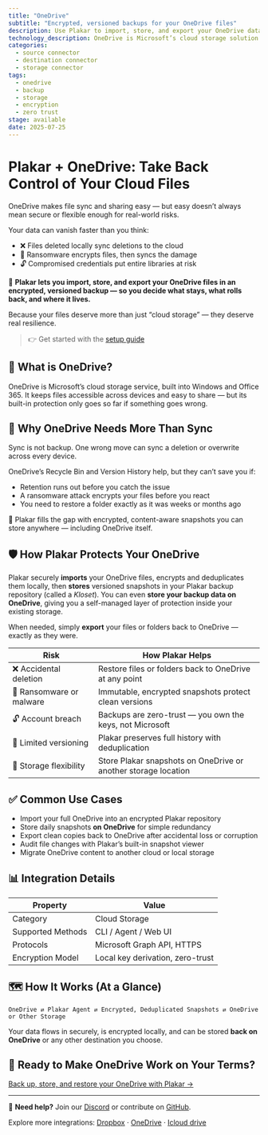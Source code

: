 ```yaml
---
title: "OneDrive"
subtitle: "Encrypted, versioned backups for your OneDrive files"
description: Use Plakar to import, store, and export your OneDrive data securely. Immutable, deduplicated, and fully under your control.
technology_description: OneDrive is Microsoft’s cloud storage solution for individuals and businesses, seamlessly integrated with Office 365 and Windows.
categories:
  - source connector
  - destination connector
  - storage connector
tags:
  - onedrive
  - backup
  - storage
  - encryption
  - zero trust
stage: available
date: 2025-07-25
---
```


# Plakar + OneDrive: Take Back Control of Your Cloud Files

OneDrive makes file sync and sharing easy — but easy doesn’t always mean secure or flexible enough for real-world risks.

Your data can vanish faster than you think:

- ❌ Files deleted locally sync deletions to the cloud
- 🦠 Ransomware encrypts files, then syncs the damage
- 🔓 Compromised credentials put entire libraries at risk

🔐 **Plakar lets you import, store, and export your OneDrive files in an encrypted, versioned backup — so you decide what stays, what rolls back, and where it lives.**

Because your files deserve more than just “cloud storage” — they deserve real resilience.

> 👉 Get started with the [setup guide](docs/main/integrations/onedrive/)

## 🧠 What is OneDrive?

OneDrive is Microsoft’s cloud storage service, built into Windows and Office 365. It keeps files accessible across devices and easy to share — but its built-in protection only goes so far if something goes wrong.

## 🚨 Why OneDrive Needs More Than Sync

Sync is not backup. One wrong move can sync a deletion or overwrite across every device.

OneDrive’s Recycle Bin and Version History help, but they can’t save you if:

- Retention runs out before you catch the issue
- A ransomware attack encrypts your files before you react
- You need to restore a folder exactly as it was weeks or months ago

🎯 Plakar fills the gap with encrypted, content-aware snapshots you can store anywhere — including OneDrive itself.

## 🛡️ How Plakar Protects Your OneDrive

Plakar securely **imports** your OneDrive files, encrypts and deduplicates them locally, then **stores** versioned snapshots in your Plakar backup repository (called a *Kloset*). You can even **store your backup data on OneDrive**, giving you a self-managed layer of protection inside your existing storage.

When needed, simply **export** your files or folders back to OneDrive — exactly as they were.

| **Risk**                        | **How Plakar Helps**                                                |
|---------------------------------|----------------------------------------------------------------------|
| ❌ Accidental deletion           | Restore files or folders back to OneDrive at any point              |
| 🦠 Ransomware or malware         | Immutable, encrypted snapshots protect clean versions               |
| 🔓 Account breach                | Backups are zero-trust — you own the keys, not Microsoft            |
| 📂 Limited versioning            | Plakar preserves full history with deduplication                    |
| 🔄 Storage flexibility           | Store Plakar snapshots on OneDrive or another storage location      |

## ✅ Common Use Cases

- Import your full OneDrive into an encrypted Plakar repository
- Store daily snapshots **on OneDrive** for simple redundancy
- Export clean copies back to OneDrive after accidental loss or corruption
- Audit file changes with Plakar’s built-in snapshot viewer
- Migrate OneDrive content to another cloud or local storage

## 📊 Integration Details

| **Property**         | **Value**                           |
|----------------------|-------------------------------------|
| Category             | Cloud Storage                       |
| Supported Methods    | CLI / Agent / Web UI                |
| Protocols            | Microsoft Graph API, HTTPS          |
| Encryption Model     | Local key derivation, zero-trust    |

## 🗺️ How It Works (At a Glance)

```
OneDrive ⇄ Plakar Agent ⇄ Encrypted, Deduplicated Snapshots ⇄ OneDrive or Other Storage
```

Your data flows in securely, is encrypted locally, and can be stored **back on OneDrive** or any other destination you choose.

## 🚀 Ready to Make OneDrive Work on Your Terms?

[Back up, store, and restore your OneDrive with Plakar →](docs/main/integrations/onedrive/)

---

💬 **Need help?** Join our [Discord](https://discord.gg/uuegtnF2Q5) or contribute on [GitHub](https://github.com/PlakarKorp/plakar).

Explore more integrations: [Dropbox](#) · [OneDrive](#) · [Icloud drive](#)
